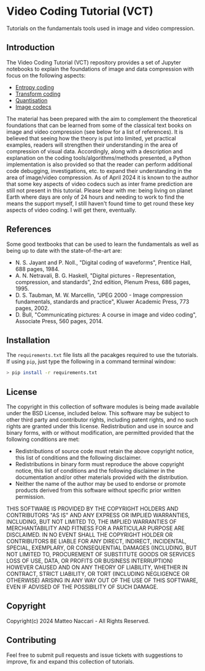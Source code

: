 # Video Coding Tutorial (VCT)
Tutorials on the fundamentals tools used in image and video compression.

## Introduction
The Video Coding Tutorial (VCT) repository provides a set of Jupyter notebooks to explain the foundations of image and data compression with focus on the following aspects:
 * [Entropy coding](./entropy-coding)
 * [Transform coding](./transform-coding)
 * [Quantisation](./quantisation)
 * [Image codecs](./image-codecs/)

The material has been prepared with the aim to complement the theoretical foundations that can be learned from some of the classical text books on image and video compression (see below for a list of references). It is believed that seeing how the theory is put into limited, yet practical examples, readers will strengthen their understanding in the area of compression of visual data. Accordingly, along with a description and explanation on the coding tools/algorithms/methods presented, a Python implementation is also provided so that the reader can perform additional code debugging, investigations, etc. to expand their understanding in the area of image/video compression. As of April 2024 it is known to the author that some key aspects of video codecs such as inter frame prediction are still not present in this tutorial. Please bear with me: being living on planet Earth where days are only of 24 hours and needing to work to find the means the support myself, I still haven't found time to get round these key aspects of video coding. I will get there, eventually.

## References
Some good textbooks that can be used to learn the fundamentals as well as being up to date with the state-of-the-art are:
 * N. S. Jayant and P. Noll., "Digital coding of waveforms", Prentice Hall, 688 pages, 1984.
 * A. N. Netravali, B. G. Haskell, "Digital pictures - Representation, compression, and standards", 2nd edition, Plenum Press, 686 pages, 1995.
 * D. S. Taubman, M. W. Marcellin, "JPEG 2000 - Image compression fundamentals, standards and practice", Kluwer Academic Press, 773 pages, 2002.
 * D. Bull, "Communicating pictures: A course in image and video coding", Associate Press, 560 pages, 2014.

## Installation
The `requirements.txt` file lists all the pacakges required to use the tutorials. If using `pip`, just type the following in a command terminal window:
```bash
> pip install -r requirements.txt
```

## License
The copyright in this collection of software modules is being made available under the BSD
License, included below. This software may be subject to other third party
and contributor rights, including patent rights, and no such rights are
granted under this license.
Redistribution and use in source and binary forms, with or without
modification, are permitted provided that the following conditions are met:
 * Redistributions of source code must retain the above copyright notice,
   this list of conditions and the following disclaimer.
 * Redistributions in binary form must reproduce the above copyright notice,
   this list of conditions and the following disclaimer in the documentation
   and/or other materials provided with the distribution.
 * Neither the name of the author may be used to endorse or promote products derived
   from this software without specific prior written permission.

THIS SOFTWARE IS PROVIDED BY THE COPYRIGHT HOLDERS AND CONTRIBUTORS "AS IS"
AND ANY EXPRESS OR IMPLIED WARRANTIES, INCLUDING, BUT NOT LIMITED TO, THE
IMPLIED WARRANTIES OF MERCHANTABILITY AND FITNESS FOR A PARTICULAR PURPOSE
ARE DISCLAIMED. IN NO EVENT SHALL THE COPYRIGHT HOLDER OR CONTRIBUTORS
BE LIABLE FOR ANY DIRECT, INDIRECT, INCIDENTAL, SPECIAL, EXEMPLARY, OR
CONSEQUENTIAL DAMAGES (INCLUDING, BUT NOT LIMITED TO, PROCUREMENT OF
SUBSTITUTE GOODS OR SERVICES LOSS OF USE, DATA, OR PROFITS OR BUSINESS
INTERRUPTION) HOWEVER CAUSED AND ON ANY THEORY OF LIABILITY, WHETHER IN
CONTRACT, STRICT LIABILITY, OR TORT (INCLUDING NEGLIGENCE OR OTHERWISE)
ARISING IN ANY WAY OUT OF THE USE OF THIS SOFTWARE, EVEN IF ADVISED OF
THE POSSIBILITY OF SUCH DAMAGE.

## Copyright
Copyright(c) 2024 Matteo Naccari - All Rights Reserved.

## Contributing
Feel free to submit pull requests and issue tickets with suggestions to improve, fix and expand this collection of tutorials.
